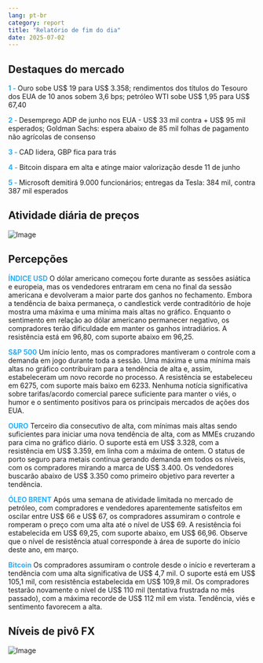 ```yaml
---
lang: pt-br
category: report
title: "Relatório de fim do dia"
date: 2025-07-02
---
```



<h2>Destaques do mercado</h2>
<strong style="color: #2caef7;">1 - </strong> Ouro sobe US$ 19 para US$ 3.358; rendimentos dos títulos do Tesouro dos EUA de 10 anos sobem 3,6 bps; petróleo WTI sobe US$ 1,95 para US$ 67,40

<strong style="color: #2caef7;">2 - </strong> Desemprego ADP de junho nos EUA - US$ 33 mil contra + US$ 95 mil esperados; Goldman Sachs: espera abaixo de 85 mil folhas de pagamento não agrícolas de consenso

<strong style="color: #2caef7;">3 - </strong> CAD lidera, GBP fica para trás


<strong style="color: #2caef7;">4 - </strong> Bitcoin dispara em alta e atinge maior valorização desde 11 de junho


<strong style="color: #2caef7;">5 - </strong> Microsoft demitirá 9.000 funcionários; entregas da Tesla: 384 mil, contra 387 mil esperados




<h2>Atividade diária de preços</h2>
<img src="https://markleighedu.github.io/img/Jul-2025/02-Jul-2025/price.jpg" alt="Image"/>

<h2>Percepções</h2>
<strong style="color: #2caef7;">ÍNDICE USD</strong> O dólar americano começou forte durante as sessões asiática e europeia, mas os vendedores entraram em cena no final da sessão americana e devolveram a maior parte dos ganhos no fechamento. Embora a tendência de baixa permaneça, o candlestick verde contraditório de hoje mostra uma máxima e uma mínima mais altas no gráfico. Enquanto o sentimento em relação ao dólar americano permanecer negativo, os compradores terão dificuldade em manter os ganhos intradiários. A resistência está em 96,80, com suporte abaixo em 96,25.

<strong style="color: #2caef7;">S&P 500</strong> Um início lento, mas os compradores mantiveram o controle com a demanda em jogo durante toda a sessão. Uma máxima e uma mínima mais altas no gráfico contribuíram para a tendência de alta e, assim, estabeleceram um novo recorde no processo. A resistência se estabeleceu em 6275, com suporte mais baixo em 6233. Nenhuma notícia significativa sobre tarifas/acordo comercial parece suficiente para manter o viés, o humor e o sentimento positivos para os principais mercados de ações dos EUA.

<strong style="color: #2caef7;">OURO</strong> Terceiro dia consecutivo de alta, com mínimas mais altas sendo suficientes para iniciar uma nova tendência de alta, com as MMEs cruzando para cima no gráfico diário. O suporte está em US$ 3.328, com a resistência em US$ 3.359, em linha com a máxima de ontem. O status de porto seguro para metais continua gerando demanda em todos os níveis, com os compradores mirando a marca de US$ 3.400. Os vendedores buscarão abaixo de US$ 3.350 como primeiro objetivo para reverter a tendência.

<strong style="color: #2caef7;">ÓLEO BRENT</strong> Após uma semana de atividade limitada no mercado de petróleo, com compradores e vendedores aparentemente satisfeitos em oscilar entre US$ 66 e US$ 67, os compradores assumiram o controle e romperam o preço com uma alta até o nível de US$ 69. A resistência foi estabelecida em US$ 69,25, com suporte abaixo, em US$ 66,96. Observe que o nível de resistência atual corresponde à área de suporte do início deste ano, em março.

<strong style="color: #2caef7;">Bitcoin</strong> Os compradores assumiram o controle desde o início e reverteram a tendência com uma alta significativa de US$ 4,7 mil. O suporte está em US$ 105,1 mil, com resistência estabelecida em US$ 109,8 mil. Os compradores testarão novamente o nível de US$ 110 mil (tentativa frustrada no mês passado), com a máxima recorde de US$ 112 mil em vista. Tendência, viés e sentimento favorecem a alta.



<h2>Níveis de pivô FX</h2>
<img src="https://markleighedu.github.io/img/Jul-2025/02-Jul-2025/pivot.jpg" alt="Image"/>